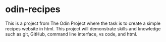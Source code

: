 # odin-recipes
This is a project from The Odin Project where the task is to create a simple recipes website in html. This project will demonstrate skills and knowledge such as git, GitHub, command line interface, vs code, and html.